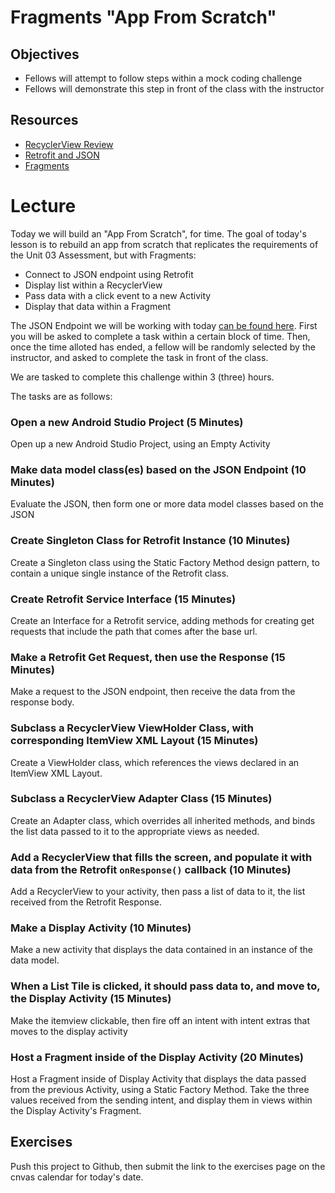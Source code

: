 # Fragments "App From Scratch"

## Objectives
* Fellows will attempt to follow steps within a mock coding challenge
* Fellows will demonstrate this step in front of the class with the instructor

## Resources
* [RecyclerView Review](https://github.com/joinpursuit/Pursuit-Core-Android/blob/master/cohort_5.4/unit_02/02_20_recyclerview_review.md) 
* [Retrofit and JSON](https://github.com/joinpursuit/Pursuit-Core-Android/blob/master/cohort_5.4/unit_03/03_12_retrofit_and_json.md)
* [Fragments](https://github.com/joinpursuit/Pursuit-Core-Android/blob/master/cohort_5.4/unit_04/04_04_fragments_and_fragment_transactions.md)

# Lecture

Today we will build an "App From Scratch", for time. The goal of today's lesson is to rebuild an app from scratch that replicates the requirements of the Unit 03 Assessment, but with Fragments:
* Connect to JSON endpoint using Retrofit
* Display list within a RecyclerView
* Pass data with a click event to a new Activity
* Display that data within a Fragment

The JSON Endpoint we will be working with today [can be found here](https://raw.githubusercontent.com/JDVila/storybook/master/planets.json). First you will be asked to complete a task within a certain block of time. Then, once the time alloted has ended, a fellow will be randomly selected by the instructor, and asked to complete the task in front of the class.

We are tasked to complete this challenge within 3 (three) hours.

The tasks are as follows:
### Open a new Android Studio Project (5 Minutes)
Open up a new Android Studio Project, using an Empty Activity

### Make data model class(es) based on the JSON Endpoint (10 Minutes)
Evaluate the JSON, then form one or more data model classes based on the JSON

### Create Singleton Class for Retrofit Instance (10 Minutes)
Create a Singleton class using the Static Factory Method design pattern, to contain a unique single instance of the Retrofit class.

### Create Retrofit Service Interface (15 Minutes)
Create an Interface for a Retrofit service, adding methods for creating get requests that include the path that comes after the base url.

### Make a Retrofit Get Request, then use the Response (15 Minutes)
Make a request to the JSON endpoint, then receive the data from the response body.

### Subclass a RecyclerView ViewHolder Class, with corresponding ItemView XML Layout (15 Minutes)
Create a ViewHolder class, which references the views declared in an ItemView XML Layout.

### Subclass a RecyclerView Adapter Class (15 Minutes)
Create an Adapter class, which overrides all inherited methods, and binds the list data passed to it to the appropriate views as needed.

### Add a RecyclerView that fills the screen, and populate it with data from the Retrofit `onResponse()` callback (10 Minutes)
Add a RecyclerView to your activity, then pass a list of data to it, the list received from the Retrofit Response.

### Make a Display Activity (10 Minutes)
Make a new activity that displays the data contained in an instance of the data model.

### When a List Tile is clicked, it should pass data to, and move to, the Display Activity (15 Minutes)
Make the itemview clickable, then fire off an intent with intent extras that moves to the display activity

### Host a Fragment inside of the Display Activity (20 Minutes)
Host a Fragment inside of Display Activity that displays the data passed from the previous Activity, using a Static Factory Method.
Take the three values received from the sending intent, and display them in views within the Display Activity's Fragment.

## Exercises
Push this project to Github, then submit the link to the exercises page on the cnvas calendar for today's date.
